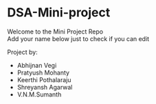 # DSA-Mini-project
Welcome to the Mini Project Repo  
Add your name below just to check if you can edit

Project by:  
- Abhijnan Vegi
- Pratyush Mohanty
- Keerthi Pothalaraju
- Shreyansh Agarwal
- V.N.M.Sumanth

